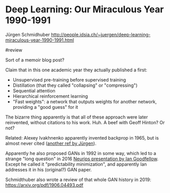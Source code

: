# Deep Learning: Our Miraculous Year 1990-1991

Jürgen Schmidhuber
http://people.idsia.ch/~juergen/deep-learning-miraculous-year-1990-1991.html

#review

Sort of a memoir blog post?

Claim that in this one academic year they actually published a first:
* Unsupervised pre-training before supervised training
* Distillation (that they called "collapsing" or "compressing")
* Sequential attention
* Hierarchical reinforcement learning
* "Fast weights": a network that outputs weights for another network, providing a "good guess" for it

The bizarre thing apparently is that all of these approach were later reinvented, without citations to his work. Huh. A beef with Geoff Hinton? Or not?

Related: Alexey Ivakhnenko apparently invented backprop in 1965, but is almost never cited ([another ref by Jürgen](http://people.idsia.ch/~juergen/deep-learning-conspiracy.html)).

Apparently he also proposed GANs in 1992 in some way, which led to a strange "long question" in 2016 [Neurips presentation by Ian Goodfellow](https://www.youtube.com/watch?v=HGYYEUSm-0Q&t=3779s). Except he called it "predictability minimization", and apparently Ian addresses it in his (original?) GAN paper.

Schmidthuber also  wrote a review of that whole GAN history in 2019:
https://arxiv.org/pdf/1906.04493.pdf